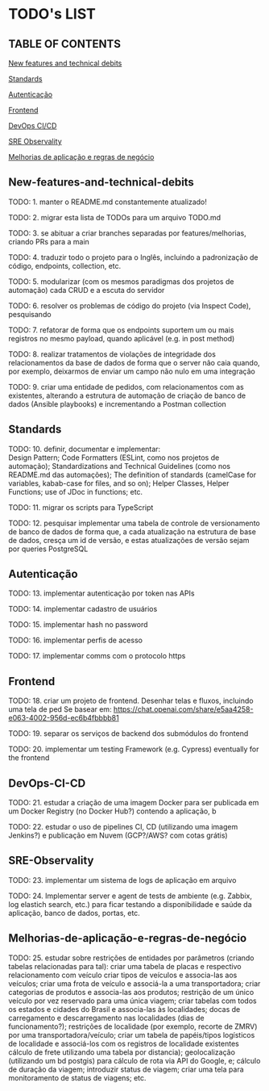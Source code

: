 # TODO's LIST 

## TABLE OF CONTENTS

[New features and technical debits](#New-features-and-technical-debits)

[Standards](#Standards)

[Autenticação](#Autenticação)

[Frontend](#Frontend)

[DevOps CI/CD](#DevOps-CI-CD)

[SRE Observality](#SRE-Observality)

[Melhorias de aplicação e regras de negócio](#Melhorias-de-aplicação-e-regras-de-negócio)


## New-features-and-technical-debits
TODO: 1. manter o README.md constantemente atualizado!

TODO: 2. migrar esta lista de TODOs para um arquivo TODO.md

TODO: 3. se abituar a criar branches separadas por features/melhorias, criando PRs para a main

TODO: 4. traduzir todo o projeto para o Inglês, incluindo a padronização de código, endpoints, collection, etc.

TODO: 5. modularizar (com os mesmos paradigmas dos projetos de automação) cada CRUD e a escuta do servidor

TODO: 6. resolver os problemas de código do projeto (via Inspect Code), pesquisando

TODO: 7. refatorar de forma que os endpoints suportem um ou mais registros no mesmo payload, quando aplicável (e.g. in post method)

TODO: 8. realizar tratamentos de violações de integridade dos relacionamentos da base de dados de forma que o server não caia quando, por exemplo, deixarmos de enviar um campo não nulo em uma integração

TODO: 9. criar uma entidade de pedidos, com relacionamentos com as existentes, alterando a estrutura de automação de criação de banco de dados (Ansible playbooks) e incrementando a Postman collection

## Standards

TODO: 10. definir, documentar e implementar:  
Design Pattern;
Code Formatters (ESLint, como nos projetos de automação);
Standardizations and Technical Guidelines (como nos README.md das automações);
The definition of standards (camelCase for variables, kabab-case for files, and so on);
Helper Classes, Helper Functions;
use of JDoc in functions;
etc.

TODO: 11. migrar os scripts para TypeScript

TODO: 12. pesquisar implementar uma tabela de controle de versionamento de banco de dados de forma que, a cada atualização na estrutura de base de dados, cresça um id de versão, e estas atualizações de versão sejam por queries PostgreSQL

## Autenticação

TODO: 13. implementar autenticação por token nas APIs

TODO: 14. implementar cadastro de usuários

TODO: 15. implementar hash no password

TODO: 16. implementar perfis de acesso

TODO: 17. implementar comms com o protocolo https

## Frontend

TODO: 18. criar um projeto de frontend. Desenhar telas e fluxos, incluindo uma tela de ped
Se basear em: https://chat.openai.com/share/e5aa4258-e063-4002-956d-ec6b4fbbbb81

TODO: 19. separar os serviços de backend dos submódulos do frontend

TODO: 20. implementar um testing Framework (e.g. Cypress) eventually for the frontend

## DevOps-CI-CD

TODO: 21. estudar a criação de uma imagem Docker para ser publicada em um Docker Registry (no Docker Hub?) contendo a aplicação, b

TODO: 22. estudar o uso de pipelines CI, CD (utilizando uma imagem Jenkins?) e publicação em Nuvem (GCP?/AWS? com cotas grátis)

## SRE-Observality

TODO: 23. implementar um sistema de logs de aplicação em arquivo

TODO: 24. Implementar server e agent de tests de ambiente (e.g. Zabbix, log elastich search, etc.) para ficar testando a disponibilidade e saúde da aplicação, banco de dados, portas, etc.

## Melhorias-de-aplicação-e-regras-de-negócio

TODO: 25. estudar sobre restrições de entidades por parâmetros (criando tabelas relacionadas para tal):
criar uma tabela de placas e respectivo relacionamento com veículo
criar tipos de veículos e associa-las aos veículos;
criar uma frota de veículo e associá-la a uma transportadora;
criar categorias de produtos e associa-las aos produtos;
restrição de um único veículo por vez reservado para uma única viagem;
criar tabelas com todos os estados e cidades do Brasil e associa-las às localidades;
docas de carregamento e descarregamento nas localidades (dias de funcionamento?);
restrições de localidade (por exemplo, recorte de ZMRV) por uma transportadora/veículo;
criar um tabela de papéis/tipos logísticos de localidade e associá-los com os registros de localidade existentes
cálculo de frete utilizando uma tabela por distancia);
geolocalização (utilizando um bd postgis) para cálculo de rota via API do Google, e;
cálculo de duração da viagem;
introduzir status de viagem;
criar uma tela para monitoramento de status de viagens;
etc.
